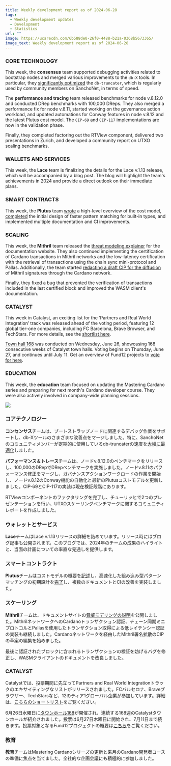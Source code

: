 ```yaml
---
title: Weekly development report as of 2024-06-28
tags:
  - Weekly development updates
  - Development
  - Statistics
url: ""
image: https://ucarecdn.com/6b588de0-26f0-4488-b21a-0368b5673365/
image_text: Weekly development report as of 2024-06-28
---
```


### CORE TECHNOLOGY

This week, the **consensus** team supported debugging activities related to bootstrap nodes and merged various improvements to the `db-X` tools. In particular, they [significantly optimized](https://github.com/IntersectMBO/ouroboros-consensus/pull/1143) the `db-truncater`, which is regularly used by community members on SanchoNet, in terms of speed.

The **performance and tracing** team released benchmarks for node v.8.12.0 and conducted DRep benchmarks with 100,000 DReps. They also merged a performance fix for node v.8.11, started working on the governance action workload, and updated automations for Conway features in node v.8.12 and the latest Plutus cost model. The `CIP-69` and `CIP-117` implementations are now in the validation phase. 

Finally, they completed factoring out the RTView component, delivered two presentations in Zurich, and developed a community report on UTXO scaling benchmarks.

### WALLETS AND SERVICES

This week, the **Lace** team is finalizing the details for the Lace v.1.13 release, which will be accompanied by a blog post. The blog will highlight the team's achievements in 2024 and provide a direct outlook on their immediate plans.

### SMART CONTRACTS

This week, the **Plutus** team [wrote](https://github.com/IntersectMBO/plutus/pull/6245) a high-level overview of the cost model, [completed](https://github.com/IntersectMBO/plutus/issues/5711) the initial design of faster pattern matching for built-in types, and implemented multiple documentation and CI improvements.

### SCALING

This week, the **Mithril** team released the [threat modeling explainer](https://mithril.network/doc/next/mithril/threat-model) for the documentation website. They also continued implementing the certification of Cardano transactions in Mithril networks and the low-latency certification with the retrieval of transactions using the chain sync mini-protocol and Pallas. Additionally, the team started [redacting a draft CIP for the diffusion](https://github.com/input-output-hk/mithril/issues/1775) of Mithril signatures through the Cardano network.

Finally, they fixed a bug that prevented the verification of transactions included in the last certified block and improved the WASM client's documentation.

### CATALYST

This week in Catalyst, an exciting list for the ‘Partners and Real World Integration’ track was released ahead of the voting period, featuring 12 global tier-one companies, including FC Barcelona, Brave Browser, and TechStars. For more details, see the [shortlist here](https://docs.projectcatalyst.io/current-fund/proposal-submission/cardano-partners-and-real-world-integrations-category/cardano-partners-short-list).

[Town hall 168](https://youtube.com/live/rirQw9cAikA) was conducted on Wednesday, June 26, showcasing 168 consecutive weeks of Catalyst town halls. Voting begins on Thursday, June 27, and continues until July 11. Get an overview of Fund12 projects to [vote for here](https://projectcatalyst.io/funds/12).

### EDUCATION

This week, the **education** team focused on updating the Mastering Cardano series and preparing for next month's Cardano developer course. They were also actively involved in company-wide planning sessions.  
  
  
![](https://ucarecdn.com/b92dbfd6-2837-4d34-a7b0-892f9e926193/-/preview/-/format/auto/-/quality/smart/)

### コアテクノロジー

**コンセンサス**チームは、ブートストラップノードに関連するデバッグ作業をサポートし、db-Xツールのさまざまな改善点をマージしました。特に、SanchoNetのコミュニティメンバーが定期的に使用しているdb-truncaterの速度を[大幅に最適化](https://github.com/IntersectMBO/ouroboros-consensus/pull/1143)しました。

**パフォーマンス＆トレース**チームは、ノードv.8.12.0のベンチマークをリリースし、100,000のDRepでDRepベンチマークを実施しました。ノードv.8.11のパフォーマンス修正をマージし、ガバナンスアクションワークロードの作業を開始し、ノードv.8.12のConway機能の自動化と最新のPlutusコストモデルを更新しました。CIP-69とCIP-117の実装は現在検証段階にあります。 

RTViewコンポーネントのファクタリングを完了し、チューリッヒで2つのプレゼンテーションを行い、UTXOスケーリングベンチマークに関するコミュニティレポートを作成しました。

### ウォレットとサービス

**Lace**チームはLace v.1.13リリースの詳細を詰めています。リリース時にはブログ記事も公開されます。このブログでは、2024年のチームの成果のハイライトと、当面の計画についての率直な見通しを提供します。

### スマートコントラクト

**Plutus**チームはコストモデルの概要を[記述](https://github.com/IntersectMBO/plutus/pull/6245)し、高速化した組み込み型パターンマッチングの初期設計を[完了](https://github.com/IntersectMBO/plutus/issues/5711)し、複数のドキュメントとCIの改善を実装しました。

### スケーリング

**Mithril**チームは、ドキュメントサイトの[脅威モデリングの説明](https://mithril.network/doc/next/mithril/threat-model)を公開しました。MithrilネットワークへのCardanoトランザクション認証、チェーン同期ミニプロトコルとPallasを使用したトランザクション取得による低レイテンシー認証の実装も継続しました。Cardanoネットワークを経由したMithril署名拡散のCIPの草案の編集を始めました。

最後に認証されたブロックに含まれるトランザクションの検証を妨げるバグを修正し、WASMクライアントのドキュメントを改良しました。

### CATALYST

Catalystでは、投票期間に先立ってPartners and Real World Integrationトラックのエキサイティングなリストがリリースされました。FCバルセロナ、Braveブラウザー、TechStarsなど、12のティア1グローバル企業が参加しています。詳細は、[こちらのショートリスト](https://docs.projectcatalyst.io/current-fund/proposal-submission/cardano-partners-and-real-world-integrations-category/cardano-partners-short-list)をご覧ください。

6月26日水曜日に[タウンホール168](https://youtube.com/live/rirQw9cAikA)が開催され、連続する168週のCatalystタウンホールが紹介されました。投票は6月27日木曜日に開始され、7月11日まで続きます。投票対象となるFund12プロジェクトの概要は[こちら](https://projectcatalyst.io/funds/12)をご覧ください。

### 教育

**教育**チームはMastering Cardanoシリーズの更新と来月のCardano開発者コースの準備に焦点を当てました。全社的な企画会議にも積極的に参加しました。
